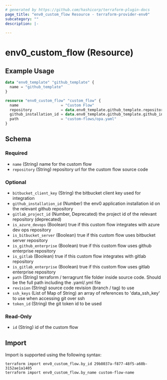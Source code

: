 ```yaml
---
# generated by https://github.com/hashicorp/terraform-plugin-docs
page_title: "env0_custom_flow Resource - terraform-provider-env0"
subcategory: ""
description: |-
  
---
```


# env0_custom_flow (Resource)



## Example Usage

```terraform
data "env0_template" "github_template" {
  name = "github_template"
}

resource "env0_custom_flow" "custom_flow" {
  name                   = "Custom Flow"
  repository             = data.env0_template.github_template.repository
  github_installation_id = data.env0_template.github_template.github_installation_id
  path                   = "custom-flows/opa.yaml"
}
```

<!-- schema generated by tfplugindocs -->
## Schema

### Required

- `name` (String) name for the custom flow
- `repository` (String) repository url for the custom flow source code

### Optional

- `bitbucket_client_key` (String) the bitbucket client key used for integration
- `github_installation_id` (Number) the env0 application installation id on the relevant github repository
- `gitlab_project_id` (Number, Deprecated) the project id of the relevant repository (deprecated)
- `is_azure_devops` (Boolean) true if this custom flow integrates with azure dev ops repository
- `is_bitbucket_server` (Boolean) true if this custom flow uses bitbucket server repository
- `is_github_enterprise` (Boolean) true if this custom flow uses github enterprise repository
- `is_gitlab` (Boolean) true if this custom flow integrates with gitlab repository
- `is_gitlab_enterprise` (Boolean) true if this custom flow uses gitlab enterprise repository
- `path` (String) terraform / terragrunt file folder inside source code. Should be the full path including the .yaml/.yml file
- `revision` (String) source code revision (branch / tag) to use
- `ssh_keys` (List of Map of String) an array of references to 'data_ssh_key' to use when accessing git over ssh
- `token_id` (String) the git token id to be used

### Read-Only

- `id` (String) id of the custom flow

## Import

Import is supported using the following syntax:

```shell
terraform import env0_custom_flow.by_id 29b8037a-f877-48f5-a60b-3152ae1a1405
terraform import env0_custom_flow.by_name custom-flow-name
```
